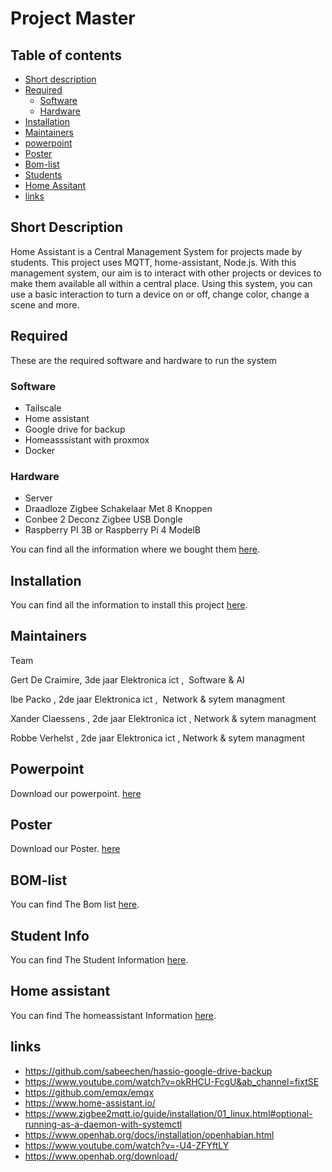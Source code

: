 # Project Master





## Table of contents

- [Short description](#short-description)
- [Required](#required)
  - [Software](#software)
  - [Hardware](#hardware)
- [Installation](#installation)
- [Maintainers](#maintainers)
- [powerpoint](#Powerpoint)
- [Poster](#Poster)
- [Bom-list](#BOM-list)
- [Students](#Student)
- [Home Assitant](#Home)
- [links](#links)

## Short Description

Home Assistant is a Central Management System for projects made by students.
This project uses MQTT, home-assistant, Node.js. With this management system, our aim is to interact with other projects or devices to make them available all within a central place.
Using this system, you can use a basic interaction to turn a device on or off, change color, change a scene and more.


## Required

These are the required software and hardware to run the system

### Software
 - Tailscale
 - Home assistant
 - Google drive for backup
 - Homeasssistant with proxmox
 - Docker

### Hardware

- Server
- Draadloze Zigbee Schakelaar Met 8 Knoppen
- Conbee 2 Deconz Zigbee USB Dongle
- Raspberry PI 3B or Raspberry Pi 4 ModelB

You can find all the information where we bought them [here](./documentation/BOMLIST.md).


## Installation

You can find all the information to install this project [here](./documentation/INSTALLATION.md).

## Maintainers

Team ​

Gert De Craimire, 3de jaar Elektronica ict , ​
Software & AI​

Ibe Packo , 2de jaar Elektronica ict , ​
Network & sytem managment​

Xander Claessens , 2de jaar Elektronica ict ,​
Network & sytem managment ​

Robbe Verhelst , 2de jaar Elektronica ict ,​
Network & sytem managment ​


## Powerpoint

Download our powerpoint. [here](https://vivesonline-my.sharepoint.com/:f:/g/personal/r0901019_student_vives_be/Erk_sTz_4S9MkCufZ0eB564B7aQfrfN3rfPNdLfrI6m4tA?e=XpYHaS) <br />

## Poster

Download our Poster. [here](https://vivesonline-my.sharepoint.com/:f:/g/personal/r0937303_student_vives_be/EnZxGHNR7BBNhbjRPSCZOQEB5Z1SUFSEeUQmNq461D9abg?e=Ti41gJ)

## BOM-list

You can find The Bom list [here](./documentation/BOMLIST.md).

## Student Info

You can find The Student Information [here](./documentation/STUDENTPROJECTS.md).

## Home assistant
You can find The homeassistant Information [here](./documentation/homeassistant.md).

## links

- https://github.com/sabeechen/hassio-google-drive-backup 
- https://www.youtube.com/watch?v=okRHCU-FcgU&ab_channel=fixtSE
- https://github.com/emqx/emqx
- https://www.home-assistant.io/ 
- https://www.zigbee2mqtt.io/guide/installation/01_linux.html#optional-running-as-a-daemon-with-systemctl
- https://www.openhab.org/docs/installation/openhabian.html
- https://www.youtube.com/watch?v=-U4-ZFYftLY
- https://www.openhab.org/download/
